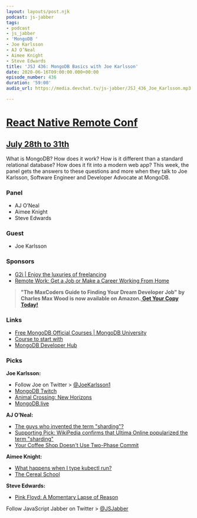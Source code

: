 ```yaml
---
layout: layouts/post.njk
podcast: js-jabber
tags:
- podcast
- js_jabber
- 'MongoDB '
- Joe Karlsson
- AJ O’Neal
- Aimee Knight
- Steve Edwards
title: 'JSJ 436: MongoDB Basics with Joe Karlsson'
date: 2020-06-16T09:00:00.000+00:00
episode_number: 436
duration: '59:00'
audio_url: https://media.devchat.tv/js-jabber/JSJ_436_Joe_Karlsson.mp3

---
```

# [React Native Remote Conf](https://reactnativeremoteconf.com/)
## [July 28th to 31th](https://reactnativeremoteconf.com/)

What is MongoDB? How does it work? How is it different than a standard relational database? How does it fit into a modern web app? This week, the panel gets the answers to these questions and more when they talk to Joe Karlsson, Software Engineer and Developer Advocate at MongoDB.

### **Panel**

* AJ O’Neal
* Aimee Knight
* Steve Edwards

### **Guest**

* Joe Karlsson

### **Sponsors**

* [G2i | Enjoy the luxuries of freelancing](https://www.g2i.co/?utm_source=Javascript_Jabber&utm_medium=Podcast&utm_campaign=DevChat)
* [Remote Work: Get a Job or Make a Career Working From Home](https://amzn.to/3cvYyj2)

> **"The MaxCoders Guide to Finding Your Dream Developer Job" by Charles Max Wood is now available on Amazon.**[ **Get Your Copy Today!**](https://www.amazon.com/gp/product/B081MBL5C9/ref=as_li_ss_tl?ie=UTF8&linkCode=sl1&tag=devchattv-20&linkId=9d61363241636e2546ef46abba198746&language=en_US)

### **Links**

* [Free MongoDB Official Courses | MongoDB University](https://university.mongodb.com/)
* [Course to start with](https://university.mongodb.com/courses/M001/about)
* [MongoDB Developer Hub](https://developer.mongodb.com/)

### **Picks**

**Joe Karlsson:**

* Follow Joe on Twitter > [@JoeKarlsson1](https://twitter.com/JoeKarlsson1)
* [MongoDB Twitch](https://www.twitch.tv/mongodb)
* [Animal Crossing: New Horizons](https://www.animal-crossing.com/new-horizons/)
* [MongoDB.live](https://www.mongodb.com/world)

**AJ O’Neal:**

* [The guys who invented the term "sharding"?](https://arstechnica.com/video/watch/war-stories-ultima-online-the-virtual-ecology)
* [Supporting Pick: WikiPedia confirms that Ultima Online popularized the term "sharding"](https://w.wiki/THb)
* [Your Coffee Shop Doesn't Use Two-Phase Commit](https://www.enterpriseintegrationpatterns.com/docs/IEEE_Software_Design_2PC.pdf)

**Aimee Knight:**

* [What happens when I type kubectl run?](https://github.com/jamiehannaford/what-happens-when-k8s)
* [The Cereal School](https://thecerealschool.com/)

**Steve Edwards:**

* [Pink Floyd: A Momentary Lapse of Reason](https://www.amazon.com/Momentary-Lapse-Reason-Pink-Floyd/dp/B000002C1W)

Follow JavaScript Jabber on Twitter > [@JSJabber](https://twitter.com/JSJabber)